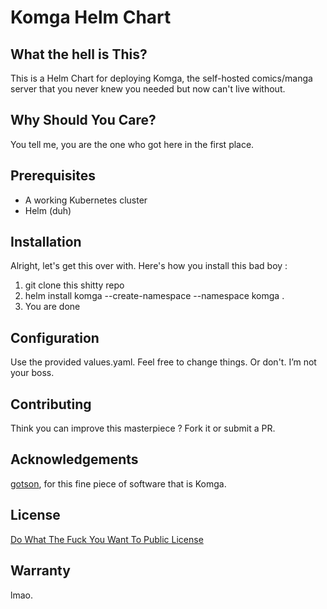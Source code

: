 # Komga Helm Chart

## What the hell is This?

This is a Helm Chart for deploying Komga, the self-hosted comics/manga server that you never knew you needed but now can't live without.

## Why Should You Care?

You tell me, you are the one who got here in the first place.

## Prerequisites

- A working Kubernetes cluster
- Helm (duh)

## Installation

Alright, let's get this over with. Here's how you install this bad boy :

1. git clone this shitty repo
2. helm install komga --create-namespace --namespace komga .
3. You are done

## Configuration

Use the provided values.yaml.
Feel free to change things. Or don't. I’m not your boss.

## Contributing

Think you can improve this masterpiece ? Fork it or submit a PR.

## Acknowledgements

[gotson](https://github.com/gotson), for this fine piece of software that is Komga.

## License

[Do What The Fuck You Want To Public License](http://www.wtfpl.net/)

## Warranty

lmao.